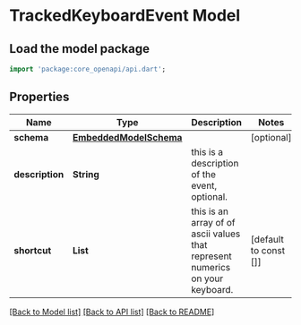 # TrackedKeyboardEvent Model

## Load the model package
```dart
import 'package:core_openapi/api.dart';
```

## Properties
Name | Type | Description | Notes
------------ | ------------- | ------------- | -------------
**schema** | [**EmbeddedModelSchema**](EmbeddedModelSchema) |  | [optional] 
**description** | **String** | this is a description of the event, optional. | 
**shortcut** | **List<int>** | this is an array of of ascii values that represent numerics on your keyboard. | [default to const []]

[[Back to Model list]](../README#documentation-for-models) [[Back to API list]](../README#documentation-for-api-endpoints) [[Back to README]](../README)


